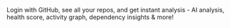 Login with GitHub, see all your repos, and get instant analysis - AI analysis, health score, activity graph, dependency insights & more!
